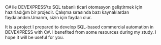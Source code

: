 C# ile DEVEXPRESS'te SQL tabanlı ticari otomasyon geliştirmek için hazırladığım bir projedir. Çalışma sırasında bazı kaynaklardan faydalandım.Umarım, sizin için faydalı olur.


It is a project I prepared to develop SQL-based commercial automation in DEVEXPRESS with C#. I benefited from some resources during my study. I hope it will be useful for you.
